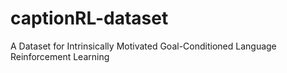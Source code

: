 # captionRL-dataset
A Dataset for Intrinsically Motivated Goal-Conditioned Language Reinforcement Learning
